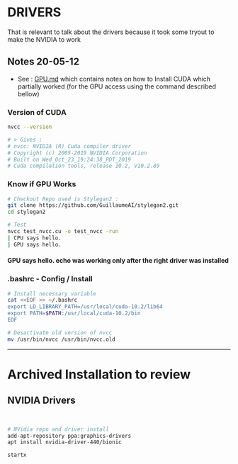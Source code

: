 # DRIVERS

That is relevant to talk about the drivers because it took some tryout to make the NVIDIA to work

## Notes 20-05-12

* See : [GPU.md](./GPU.md) which contains notes on how to Install CUDA which partially worked (for the GPU access using the command described bellow)  

### Version of CUDA

```sh
nvcc --version

# > Gives :
# nvcc: NVIDIA (R) Cuda compiler driver
# Copyright (c) 2005-2019 NVIDIA Corporation
# Built on Wed_Oct_23_19:24:38_PDT_2019
# Cuda compilation tools, release 10.2, V10.2.89
```

### Know if GPU Works

```.bash
# Checkout Repo used is Stylegan2 : 
git clone https://github.com/GuillaumeAI/stylegan2.git 
cd stylegan2
```
```.bash
# Test
nvcc test_nvcc.cu -o test_nvcc -run
| CPU says hello.
| GPU says hello.
```
#### GPU says hello. echo was working only after the right driver was installed

### .bashrc - Config / Install
```.bash
# Install necessary variable
cat <<EOF >> ~/.bashrc
export LD_LIBRARY_PATH=/usr/local/cuda-10.2/lib64
export PATH=$PATH:/usr/local/cuda-10.2/bin
EOF 
```
```.bash
# Desactivate old version of nvcc
mv /usr/bin/nvcc /usr/bin/nvcc.old
```


----

# Archived Installation to review

## NVIDIA Drivers

```sh


# NVidia repo and driver install
add-apt-repository ppa:graphics-drivers
apt install nvidia-driver-440/bionic

startx

```
